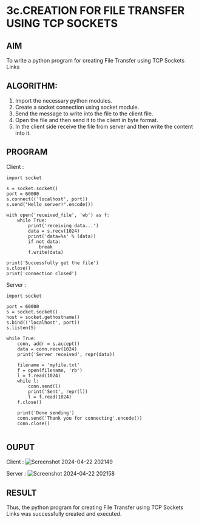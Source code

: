 # 3c.CREATION FOR FILE TRANSFER USING TCP SOCKETS
## AIM
To write a python program for creating File Transfer using TCP Sockets Links
## ALGORITHM:
1. Import the necessary python modules.
2. Create a socket connection using socket module.
3. Send the message to write into the file to the client file.
4. Open the file and then send it to the client in byte format.
5. In the client side receive the file from server and then write the content into it.
## PROGRAM
Client :
```
import socket

s = socket.socket()
port = 60000
s.connect(('localhost', port))
s.send("Hello server!".encode())

with open('received_file', 'wb') as f:
    while True:
        print('receiving data...')
        data = s.recv(1024)
        print('data=%s' % (data))
        if not data:
            break
        f.write(data)

print('Successfully get the file')
s.close()
print('connection closed')

```
Server :

```
import socket

port = 60000
s = socket.socket()
host = socket.gethostname()
s.bind(('localhost', port))
s.listen(5)

while True:
    conn, addr = s.accept()
    data = conn.recv(1024)
    print('Server received', repr(data))

    filename = 'myfile.txt'
    f = open(filename, 'rb')
    l = f.read(1024)
    while l:
        conn.send(l)
        print('Sent', repr(l))
        l = f.read(1024)
    f.close()

    print('Done sending')
    conn.send('Thank you for connecting'.encode())
    conn.close()


```


## OUPUT
Client :
![Screenshot 2024-04-22 202149](https://github.com/VisHinu24/3c.FILE_TRANSFER_USING_TCP_SOCKETS/assets/144244396/34c6e583-bbd3-4d2a-93db-a96da8370f40)

Server :
![Screenshot 2024-04-22 202158](https://github.com/VisHinu24/3c.FILE_TRANSFER_USING_TCP_SOCKETS/assets/144244396/33ab7668-2caa-47bf-948c-2053006903c5)


## RESULT
Thus, the python program for creating File Transfer using TCP Sockets Links was 
successfully created and executed.
